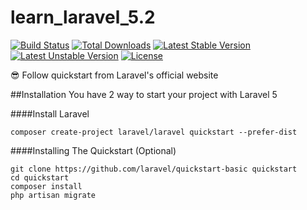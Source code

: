 # learn_laravel_5.2
[![Build Status](https://travis-ci.org/laravel/framework.svg)](https://travis-ci.org/laravel/framework)
[![Total Downloads](https://poser.pugx.org/laravel/framework/d/total.svg)](https://packagist.org/packages/laravel/framework)
[![Latest Stable Version](https://poser.pugx.org/laravel/framework/v/stable.svg)](https://packagist.org/packages/laravel/framework)
[![Latest Unstable Version](https://poser.pugx.org/laravel/framework/v/unstable.svg)](https://packagist.org/packages/laravel/framework)
[![License](https://poser.pugx.org/laravel/framework/license.svg)](https://packagist.org/packages/laravel/framework)

😎 Follow quickstart from Laravel's official website

##Installation
You have 2 way to start your project with Laravel 5

####Install Laravel
~~~~
composer create-project laravel/laravel quickstart --prefer-dist
~~~~

####Installing The Quickstart (Optional)
~~~~
git clone https://github.com/laravel/quickstart-basic quickstart
cd quickstart
composer install
php artisan migrate
~~~~
